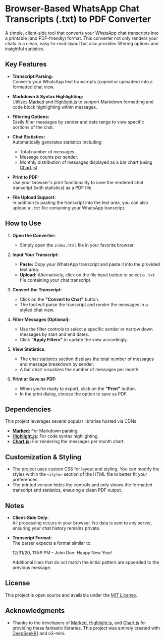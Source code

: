 # Browser-Based WhatsApp Chat Transcripts (.txt) to PDF Converter

A simple, client-side tool that converts your WhatsApp chat transcripts into a printable (and PDF-friendly) format. This converter not only renders your chats in a clean, easy-to-read layout but also provides filtering options and insightful statistics.

## Key Features

- **Transcript Parsing:**  
  Converts your WhatsApp text transcripts (copied or uploaded) into a formatted chat view.

- **Markdown & Syntax Highlighting:**  
  Utilizes [Marked](https://github.com/markedjs/marked) and [Highlight.js](https://highlightjs.org/) to support Markdown formatting and code block highlighting within messages.

- **Filtering Options:**  
  Easily filter messages by sender and date range to view specific portions of the chat.

- **Chat Statistics:**  
  Automatically generates statistics including:
  - Total number of messages.
  - Message counts per sender.
  - Monthly distribution of messages displayed as a bar chart (using [Chart.js](https://www.chartjs.org/)).

- **Print to PDF:**  
  Use your browser's print functionality to save the rendered chat transcript (with statistics) as a PDF file.

- **File Upload Support:**  
  In addition to pasting the transcript into the text area, you can also upload a `.txt` file containing your WhatsApp transcript.

## How to Use

1. **Open the Converter:**
   - Simply open the `index.html` file in your favorite browser.

2. **Input Your Transcript:**
   - **Paste:** Copy your WhatsApp transcript and paste it into the provided text area.
   - **Upload:** Alternatively, click on the file input button to select a `.txt` file containing your chat transcript.

3. **Convert the Transcript:**
   - Click on the **"Convert to Chat"** button.
   - The tool will parse the transcript and render the messages in a styled chat view.

4. **Filter Messages (Optional):**
   - Use the filter controls to select a specific sender or narrow down messages by start and end dates.
   - Click **"Apply Filters"** to update the view accordingly.

5. **View Statistics:**
   - The chat statistics section displays the total number of messages and message breakdown by sender.
   - A bar chart visualizes the number of messages per month.

6. **Print or Save as PDF:**
   - When you’re ready to export, click on the **"Print"** button.
   - In the print dialog, choose the option to save as PDF.

## Dependencies

This project leverages several popular libraries hosted via CDNs:
- **[Marked](https://cdn.jsdelivr.net/npm/marked/marked.min.js):** For Markdown parsing.
- **[Highlight.js](https://cdnjs.cloudflare.com/ajax/libs/highlight.js/11.5.0/highlight.min.js):** For code syntax highlighting.
- **[Chart.js](https://cdn.jsdelivr.net/npm/chart.js):** For rendering the messages per month chart.

## Customization & Styling

- The project uses custom CSS for layout and styling. You can modify the styles within the `<style>` section of the HTML file to better fit your preferences.
- The printed version hides the controls and only shows the formatted transcript and statistics, ensuring a clean PDF output.

## Notes

- **Client-Side Only:**  
  All processing occurs in your browser. No data is sent to any server, ensuring your chat history remains private.

- **Transcript Format:**  
  The parser expects a format similar to:

  12/31/20, 11:59 PM - John Doe: Happy New Year!

  Additional lines that do not match the initial pattern are appended to the previous message.

## License

This project is open source and available under the [MIT License](LICENSE).

## Acknowledgments

- Thanks to the developers of [Marked](https://github.com/markedjs/marked), [Highlight.js](https://highlightjs.org/), and [Chart.js](https://www.chartjs.org/) for providing these fantastic libraries. This project was entirely created with [DeepSeekR1](https://github.com/deepseek-ai/DeepSeek-R1) and o3-mini. 

